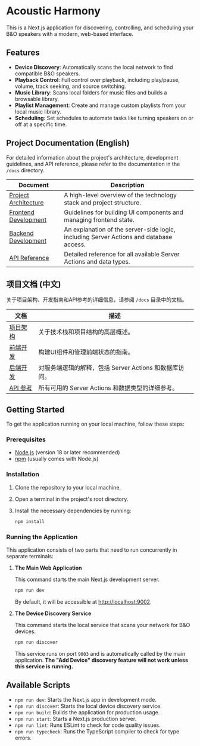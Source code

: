 # Acoustic Harmony

This is a Next.js application for discovering, controlling, and scheduling your B&O speakers with a modern, web-based interface.

## Features

- **Device Discovery**: Automatically scans the local network to find compatible B&O speakers.
- **Playback Control**: Full control over playback, including play/pause, volume, track seeking, and source switching.
- **Music Library**: Scans local folders for music files and builds a browsable library.
- **Playlist Management**: Create and manage custom playlists from your local music library.
- **Scheduling**: Set schedules to automate tasks like turning speakers on or off at a specific time.

## Project Documentation (English)

For detailed information about the project's architecture, development guidelines, and API reference, please refer to the documentation in the `/docs` directory.

| Document                        | Description                                                                          |
| ------------------------------- | ------------------------------------------------------------------------------------ |
| [Project Architecture](./docs/01-project-architecture.md) | A high-level overview of the technology stack and project structure.                 |
| [Frontend Development](./docs/02-frontend-development.md) | Guidelines for building UI components and managing frontend state.                     |
| [Backend Development](./docs/03-backend-development.md)  | An explanation of the server-side logic, including Server Actions and database access. |
| [API Reference](./docs/04-api-reference.md)           | Detailed reference for all available Server Actions and data types.                  |

## 项目文档 (中文)

关于项目架构、开发指南和API参考的详细信息，请参阅 `/docs` 目录中的文档。

| 文档                        | 描述                                                                          |
| ------------------------------- | ------------------------------------------------------------------------------------ |
| [项目架构](./docs/01-project-architecture-zh.md) | 关于技术栈和项目结构的高层概述。                 |
| [前端开发](./docs/02-frontend-development-zh.md) | 构建UI组件和管理前端状态的指南。                     |
| [后端开发](./docs/03-backend-development-zh.md)  | 对服务端逻辑的解释，包括 Server Actions 和数据库访问。 |
| [API 参考](./docs/04-api-reference-zh.md)           | 所有可用的 Server Actions 和数据类型的详细参考。                  |


## Getting Started

To get the application running on your local machine, follow these steps:

### Prerequisites

- [Node.js](https://nodejs.org/) (version 18 or later recommended)
- [npm](https://www.npmjs.com/) (usually comes with Node.js)

### Installation

1.  Clone the repository to your local machine.
2.  Open a terminal in the project's root directory.
3.  Install the necessary dependencies by running:

    ```bash
    npm install
    ```

### Running the Application

This application consists of two parts that need to run concurrently in separate terminals:

1.  **The Main Web Application**
    
    This command starts the main Next.js development server.
    ```bash
    npm run dev
    ```
    By default, it will be accessible at [http://localhost:9002](http://localhost:9002).

2.  **The Device Discovery Service**
    
    This command starts the local service that scans your network for B&O devices.
    ```bash
    npm run discover
    ```
    This service runs on port `9003` and is automatically called by the main application. **The "Add Device" discovery feature will not work unless this service is running.**

## Available Scripts

- `npm run dev`: Starts the Next.js app in development mode.
- `npm run discover`: Starts the local device discovery service.
- `npm run build`: Builds the application for production usage.
- `npm run start`: Starts a Next.js production server.
- `npm run lint`: Runs ESLint to check for code quality issues.
- `npm run typecheck`: Runs the TypeScript compiler to check for type errors.
